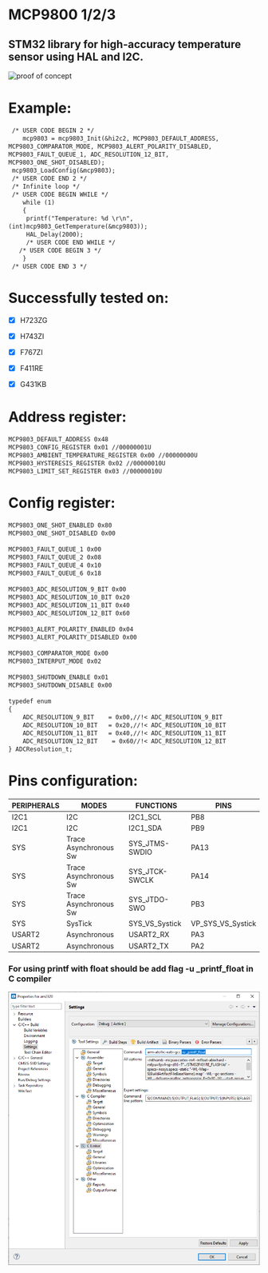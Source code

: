 # MCP9800 1/2/3

## STM32 library for high-accuracy temperature sensor using HAL and I2C.

![proof of concept](https://raw.githubusercontent.com/SimpleMethod/STM32-MCP9803/master/doc/PoC.png)

# Example:

     /* USER CODE BEGIN 2 */
     	mcp9803 = mcp9803_Init(&hi2c2, MCP9803_DEFAULT_ADDRESS, MCP9803_COMPARATOR_MODE, MCP9803_ALERT_POLARITY_DISABLED, MCP9803_FAULT_QUEUE_1, ADC_RESOLUTION_12_BIT, MCP9803_ONE_SHOT_DISABLED);
     mcp9803_LoadConfig(&mcp9803);
     /* USER CODE END 2 */
     /* Infinite loop */
     /* USER CODE BEGIN WHILE */
    	while (1)
    	{
    	 printf("Temperature: %d \r\n",(int)mcp9803_GetTemperature(&mcp9803));
    	 HAL_Delay(2000);
    	 /* USER CODE END WHILE */
       /* USER CODE BEGIN 3 */
        }
     /* USER CODE END 3 */


# Successfully tested on:
- [x] H723ZG
- [x] H743ZI
- [x] F767ZI
- [x] F411RE
- [x] G431KB



# Address register:

    MCP9803_DEFAULT_ADDRESS 0x48
    MCP9803_CONFIG_REGISTER 0x01 //00000001U
    MCP9803_AMBIENT_TEMPERATURE_REGISTER 0x00 //00000000U
    MCP9803_HYSTERESIS_REGISTER 0x02 //00000010U
    MCP9803_LIMIT_SET_REGISTER 0x03 //00000010U

#  Config register:

    MCP9803_ONE_SHOT_ENABLED 0x80
    MCP9803_ONE_SHOT_DISABLED 0x00
    
    MCP9803_FAULT_QUEUE_1 0x00
    MCP9803_FAULT_QUEUE_2 0x08
    MCP9803_FAULT_QUEUE_4 0x10
    MCP9803_FAULT_QUEUE_6 0x18
    
    MCP9803_ADC_RESOLUTION_9_BIT 0x00
    MCP9803_ADC_RESOLUTION_10_BIT 0x20
    MCP9803_ADC_RESOLUTION_11_BIT 0x40
    MCP9803_ADC_RESOLUTION_12_BIT 0x60
    
    MCP9803_ALERT_POLARITY_ENABLED 0x04
    MCP9803_ALERT_POLARITY_DISABLED 0x00
    
    MCP9803_COMPARATOR_MODE 0x00
    MCP9803_INTERPUT_MODE 0x02
    
    MCP9803_SHUTDOWN_ENABLE 0x01
    MCP9803_SHUTDOWN_DISABLE 0x00
    
    typedef enum
    {
    	ADC_RESOLUTION_9_BIT    = 0x00,//!< ADC_RESOLUTION_9_BIT
    	ADC_RESOLUTION_10_BIT   = 0x20,//!< ADC_RESOLUTION_10_BIT
    	ADC_RESOLUTION_11_BIT   = 0x40,//!< ADC_RESOLUTION_11_BIT
    	ADC_RESOLUTION_12_BIT  	 = 0x60//!< ADC_RESOLUTION_12_BIT
    } ADCResolution_t;

# Pins configuration:

| PERIPHERALS | MODES                 | FUNCTIONS      | PINS              |
|-------------|-----------------------|----------------|-------------------|
| I2C1        | I2C                   | I2C1_SCL       | PB8               |
| I2C1        | I2C                   | I2C1_SDA       | PB9               |
| SYS         | Trace Asynchronous Sw | SYS_JTMS-SWDIO | PA13              |
| SYS         | Trace Asynchronous Sw | SYS_JTCK-SWCLK | PA14              |
| SYS         | Trace Asynchronous Sw | SYS_JTDO-SWO   | PB3               |
| SYS         | SysTick               | SYS_VS_Systick | VP_SYS_VS_Systick |
| USART2      | Asynchronous          | USART2_RX      | PA3               |
| USART2      | Asynchronous          | USART2_TX      | PA2               |


### **For using printf with float should be add flag -u _printf_float in C compiler**

![enter image description here](https://raw.githubusercontent.com/SimpleMethod/STM32-AM2320/master/Images/am2320_Atolic_TrueSTUDIO.png)
